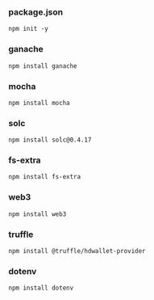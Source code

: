 ### package.json
```
npm init -y
```
### ganache
```
npm install ganache
```
### mocha
```
npm install mocha
```
### solc
```
npm install solc@0.4.17
```
### fs-extra
```
npm install fs-extra
```
### web3
```
npm install web3
```
### truffle
```
npm install @truffle/hdwallet-provider
```
### dotenv
```
npm install dotenv
```